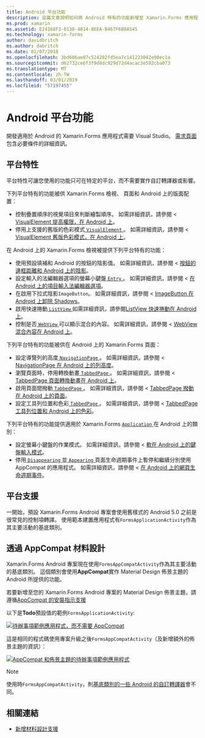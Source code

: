 ```yaml
---
title: Android 平台功能
description: 這篇文章說明如何將 Android 特有的功能新增至 Xamarin.Forms 應用程式。
ms.prod: xamarin
ms.assetid: E24168F3-0138-4814-86EA-B467F6B8A545
ms.technology: xamarin-forms
author: davidbritch
ms.author: dabritch
ms.date: 01/07/2018
ms.openlocfilehash: 3bd606ae87c524202fd5ea7c141223042e90ec1a
ms.sourcegitcommit: d62732ce6f3f9d8dc929d72d4acac3e592cba073
ms.translationtype: MT
ms.contentlocale: zh-TW
ms.lasthandoff: 03/01/2019
ms.locfileid: "57197455"
---
```

# <a name="android-platform-features"></a>Android 平台功能

開發適用於 Android 的 Xamarin.Forms 應用程式需要 Visual Studio。 [需求頁面](~/get-started/requirements.md)包含必要條件的詳細資訊。

## <a name="platform-specifics"></a>平台特性

平台特性可讓您使用的功能只可在特定的平台，而不需要實作自訂轉譯器或影響。

下列平台特有的功能被供 Xamarin.Forms 檢視、 頁面和 Android 上的版面配置：

- 控制疊置順序的視覺項目來判斷繪製順序。 如需詳細資訊，請參閱 < [VisualElement 提高權限，在 Android 上](visualelement-elevation.md)。
- 停用上支援的舊版的色彩模式[ `VisualElement` ](xref:Xamarin.Forms.VisualElement)。 如需詳細資訊，請參閱 < [VisualElement 舊版色彩模式，在 Android 上](legacy-color-mode.md)。

在 Android 上的 Xamarin.Forms 檢視被提供下列平台特有的功能：

- 使用預設填補和 Android 的按鈕的陰影值。 如需詳細資訊，請參閱 < [ 按鈕的邊框距離和 Android 上的陰影](button-padding-shadow.md)。
- 設定輸入的法編輯器選項的螢幕小鍵盤[ `Entry` ](xref:Xamarin.Forms.Entry)。 如需詳細資訊，請參閱 <<c0> [ 在 Android 上的項目輸入法編輯器選項](entry-ime-options.md)。
- 在啟用下拉式陰影`ImageButton`。 如需詳細資訊，請參閱 < [ImageButton 在 Android 上卸除 Shadows](imagebutton-drop-shadow.md)。
- 啟用快速捲動[ `ListView` ](xref:Xamarin.Forms.ListView)如需詳細資訊，請參閱[ListView 快速捲動在 Android 上](listview-fast-scrolling.md)。
- 控制是否[ `WebView` ](xref:Xamarin.Forms.WebView)可以顯示混合的內容。 如需詳細資訊，請參閱 < [WebView 混合內容在 Android 上](webview-mixed-content.md)。

下列平台特有的功能被供在 Android 上的 Xamarin.Forms 頁面：

- 設定導覽列的高度[ `NavigationPage` ](xref:Xamarin.Forms.NavigationPage)。 如需詳細資訊，請參閱 < [NavigationPage 在 Android 上的列高度](navigationpage-bar-height.md)。
- 瀏覽頁面時，停用轉換動畫[ `TabbedPage` ](xref:Xamarin.Forms.TabbedPage)。 如需詳細資訊，請參閱 < [TabbedPage 頁面轉換動畫在 Android 上](tabbedpage-transition-animations.md)。
- 啟用頁面間撥動[ `TabbedPage` ](xref:Xamarin.Forms.TabbedPage)。 如需詳細資訊，請參閱 < [TabbedPage 撥動在 Android 上的頁面](tabbedpage-page-swiping.md)。
- 設定工具列位置和色彩[ `TabbedPage` ](xref:Xamarin.Forms.TabbedPage)。 如需詳細資訊，請參閱 < [TabbedPage 工具列位置和 Android 上的色彩](tabbedpage-toolbar-placement-color.md)。

下列平台特有的功能提供適用於 Xamarin.Forms [ `Application` ](xref:Xamarin.Forms.Application)在 Android 上的類別：

- 設定螢幕小鍵盤的作業模式。 如需詳細資訊，請參閱 <<c0> [ 軟在 Android 上的鍵盤輸入模式](soft-keyboard-input-mode.md)。
- 停用[ `Disappearing` ](xref:Xamarin.Forms.Page.Appearing)並[ `Appearing` ](xref:Xamarin.Forms.Page.Appearing)頁面生命週期事件上暫停和繼續分別使用 AppCompat 的應用程式。 如需詳細資訊，請參閱 <<c0> [ 在 Android 上的網頁生命週期事件](page-lifecycle-events.md)。

## <a name="platform-support"></a>平台支援

一開始，預設 Xamarin.Forms Android 專案會使用舊樣式的 Android 5.0 之前是很常見的控制項轉譯。 使用範本建置應用程式有`FormsApplicationActivity`作為其主要活動的基底類別。

## <a name="material-design-via-appcompat"></a>透過 AppCompat 材料設計

Xamarin.Forms Android 專案現在使用`FormsAppCompatActivity`作為其主要活動的基底類別。 這個類別會使用**AppCompat**實作 Material Design 佈景主題的 Android 所提供的功能。

若要新增至您的 Xamarin.Forms Android 專案的 Material Design 佈景主題，請遵循[AppCompat 的安裝指示支援](appcompat-material-design.md)

以下是**Todo**預設值的範例`FormsApplicationActivity`:

[![](images/before-appcompat-sml.png "待辦事項範例應用程式，而不需要 AppCompat")](images/before-appcompat.png#lightbox "沒有 AppCompat 的待辦事項範例應用程式")

這是相同的程式碼使用專案升級之後`FormsAppCompatActivity`（及新增額外的佈景主題的資訊）：

[![](images/post-appcompat-sml.png "AppCompat 和佈景主題的待辦事項範例應用程式")](images/post-appcompat.png#lightbox "AppCompat 和佈景主題的待辦事項範例應用程式")

> [!NOTE]
> 使用時`FormsAppCompatActivity`，則[基底類別的一些 Android 的自訂轉譯器](~/xamarin-forms/app-fundamentals/custom-renderer/renderers.md)會不同。

## <a name="related-links"></a>相關連結

- [新增材料設計支援](appcompat-material-design.md)
